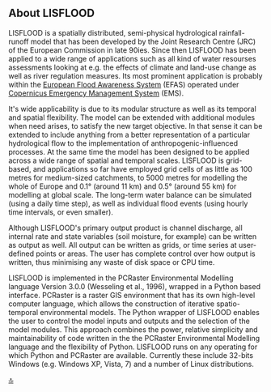 ## About LISFLOOD

LISFLOOD is a spatially distributed, semi-physical hydrological rainfall-runoff model that has been developed by the Joint Research Centre (JRC) of the European Commission in late 90ies. Since then LISFLOOD has been applied to a wide range of applications such as all kind of water resourses assessments looking at e.g. the effects of climate and land-use change as well as river regulation measures. Its most prominent application is probably within the [European Flood Awareness System](https://www.efas.eu/) (EFAS) operated under [Copernicus Emergency Management System](http://emergency.copernicus.eu/) (EMS).

It's wide applicability is due to its modular structure as well as its temporal and spatial flexibility. The model can be extended with additional modules when need arises, to satisfy the new target objective. In that sense it can be extended to include anything from a better representation of a particular hydrological flow to the implementation of anthropogenic-influenced processes. At the same time the model has been designed to be applied across a wide range of spatial and temporal scales. LISFLOOD is grid-based, and applications so far have employed grid cells of as little as 100 metres for medium-sized catchments, to 5000 metres for modelling the whole of Europe and 0.1° (around 11 km) and 0.5° (around 55 km) for modelling at global scale. The long-term water balance can be simulated (using a daily time step), as well as individual flood events (using hourly time intervals, or even smaller). 

Although LISFLOOD's primary output product is channel discharge, all internal rate and state variables (soil moisture, for example) can be written as output as well. All output can be written as grids, or time series at user-defined points or areas. The user has complete control over how output is written, thus minimising any waste of disk space or CPU time.

LISFLOOD is implemented in the PCRaster Environmental Modelling language Version 3.0.0 (Wesseling et al., 1996), wrapped in a Python based interface. PCRaster is a raster GIS environment that has its own high-level computer language, which allows the construction of iterative spatio-temporal environmental models. The Python wrapper of LISFLOOD enables the user to control the model inputs and outputs and the selection of the model modules. This approach combines the power, relative simplicity and maintainability of code written in the the PCRaster Environmental Modelling language and the flexibility of Python.
LISFLOOD runs on any operating for which Python and PCRaster are available. Currently these include 32-bits Windows (e.g. Windows XP, Vista, 7) and a number of Linux distributions.


[🔝](#top)
